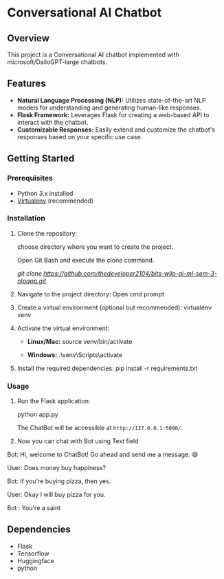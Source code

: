 # Conversational AI Chatbot 

## Overview

This project is a Conversational AI chatbot implemented with microsoft/DailoGPT-large chatbots.

## Features

- **Natural Language Processing (NLP):** Utilizes state-of-the-art NLP models for understanding and generating human-like responses.
- **Flask Framework:** Leverages Flask for creating a web-based API to interact with the chatbot.
- **Customizable Responses:** Easily extend and customize the chatbot's responses based on your specific use case.

## Getting Started

### Prerequisites

- Python 3.x installed
- [Virtualenv](https://pypi.org/project/virtualenv/) (recommended)

### Installation

1. Clone the repository:

   choose directory where you want to create the project.

   Open Git Bash and execute the clone command.
   
    <i> git clone https://github.com/thedeveloper2104/bits-wilp-ai-ml-sem-3-nlpapp.git </i>

2. Navigate to the project directory:
    Open cmd prompt
3. Create a virtual environment (optional but recommended):
    virtualenv venv

4. Activate the virtual environment:

    - **Linux/Mac:**
        source venv/bin/activate

    - **Windows:**
        .\venv\Scripts\activate

5. Install the required dependencies:
    pip install -r requirements.txt
 

### Usage

1. Run the Flask application:

   python app.py

   The ChatBot will be accessible at `http://127.0.0.1:5000/`.

2. Now you can chat with Bot using Text field
   
  Bot: Hi, welcome to ChatBot! Go ahead and send me a message. 😄
  
  User: Does money buy happiness?
  
  Bot: If you're buying pizza, then yes.

  User: Okay I will buy pizza for you.
  
  Bot : You're a saint
  
## Dependencies

- Flask
- Tensorflow
- Huggingface
- python
  
